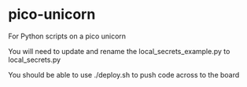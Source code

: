 # pico-unicorn
For Python scripts on a pico unicorn

You will need to update and rename the local_secrets_example.py to local_secrets.py

You should be able to use ./deploy.sh to push code across to the board
